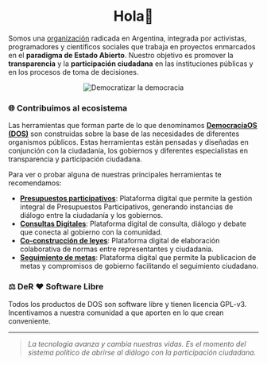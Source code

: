 <h1 align="center">Hola👋</h1>

Somos una [organización](https://democraciaenred.org) radicada en Argentina, integrada por activistas, programadores y científicos sociales que trabaja en proyectos enmarcados en el **paradigma de Estado Abierto**. Nuestro objetivo es promover la **transparencia** y la **participación ciudadana** en las instituciones públicas y en los procesos de toma de decisiones.

<div style="text-align: center;">
<img src="https://i.ibb.co/096f0z7/der.png" alt="Democratizar la democracia" />
</div>

### 🌐 Contribuimos al ecosistema

Las herramientas que forman parte de lo que denominamos [**DemocraciaOS (DOS)**](https://democraciaos.org) son construidas sobre la base de las necesidades de diferentes organismos públicos. Estas herramientas están pensadas y diseñadas en conjunción con la ciudadanía, los gobiernos y diferentes especialistas en transparencia y participación ciudadana.
 
Para ver o probar alguna de nuestras principales herramientas te recomendamos:
- [**Presupuestos participativos**](https://github.com/DemocraciaEnRed/pp-mgp): Plataforma digital que permite la gestión integral de Presupuestos Participativos, generando instancias de diálogo entre la ciudadanía y los gobiernos.
- [**Consultas Digitales**](https://github.com/DemocraciaEnRed/consultas-digitales): Plataforma digital de consulta, diálogo y debate que conecta al gobierno con la comunidad.
- [**Co-construcción de leyes**](https://github.com/DemocraciaEnRed/leyesabiertas): Plataforma digital de elaboración colaborativa de normas entre representantes y ciudadanía.
- [**Seguimiento de metas**](https://github.com/DemocraciaEnRed/participes-app): Plataforma digital que permite la publicacion de metas y compromisos de gobierno facilitando el seguimiento ciudadano.

### ⚖️ DeR ❤️ Software Libre
Todos los productos de DOS son software libre y tienen licencia GPL-v3. Incentivamos a nuestra comunidad a que aporten en lo que crean conveniente.

---

> _La tecnología avanza y cambia nuestras vidas. Es el momento del sistema político de abrirse al diálogo con la participación ciudadana._


